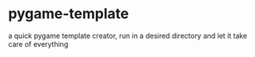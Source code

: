 # pygame-template
a quick pygame template creator, run in a desired directory and let it take care of everything
